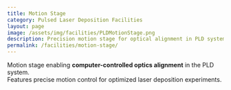 ```yaml
---
title: Motion Stage
category: Pulsed Laser Deposition Facilities
layout: page
image: /assets/img/facilities/PLDMotionStage.png
description: Precision motion stage for optical alignment in PLD systems.
permalink: /facilities/motion-stage/
---
```


Motion stage enabling **computer-controlled optics alignment** in the PLD system.  
Features precise motion control for optimized laser deposition experiments.
